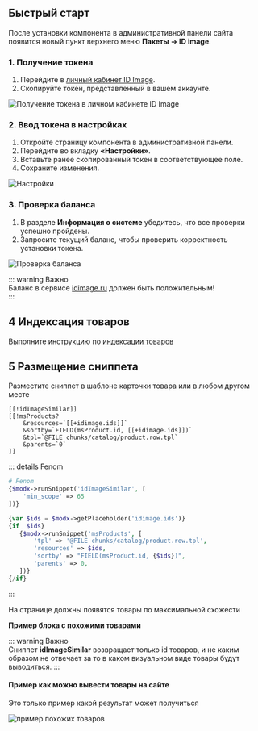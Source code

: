 ## Быстрый старт

После установки компонента в административной панели сайта появится новый пункт верхнего меню **Пакеты → ID image**.

### 1. Получение токена

1. Перейдите в [личный кабинет ID Image](https://idimage.ru/account/).
2. Скопируйте токен, представленный в вашем аккаунте.

![Получение токена в личном кабинете ID Image](https://file.modx.pro/files/c/2/a/c2a4b5fcf827aea4687e75d4390b2b39.png)

### 2. Ввод токена в настройках

1. Откройте страницу компонента в административной панели.
2. Перейдите во вкладку **«Настройки»**.
3. Вставьте ранее скопированный токен в соответствующее поле.
4. Сохраните изменения.

![Настройки](https://file.modx.pro/files/6/b/3/6b3e559af9c0ba205a29b83bfd2ee0dc.png)

### 3. Проверка баланса

1. В разделе **Информация о системе** убедитесь, что все проверки успешно пройдены.
2. Запросите текущий баланс, чтобы проверить корректность установки токена.

![Проверка баланса](https://file.modx.pro/files/9/e/b/9eb4e569aa5bbddcf51843a3fe15cf25.png)

::: warning Важно  
Баланс в сервисе [idimage.ru](https://idimage.ru) должен быть положительным!  
:::

## 4 Индексация товаров

Выполните инструкцию по [индексации товаров](/components/idimage/indexed)

## 5 Размещение сниппета

Разместите сниппет в шаблоне карточки товара или в любом другом месте

```shell
[[!idImageSimilar]]
[[!msProducts?
    &resources=`[[+idimage.ids]]`
    &sortby=`FIELD(msProduct.id, [[+idimage.ids]])`
    &tpl=`@FILE chunks/catalog/product.row.tpl`
    &parents=`0`
]]
```

::: details Fenom

```php
# Fenom
{$modx->runSnippet('idImageSimilar', [
    'min_scope' => 65
])}

{var $ids = $modx->getPlaceholder('idimage.ids')}
{if  $ids}
   {$modx->runSnippet('msProducts', [
       'tpl' => '@FILE chunks/catalog/product.row.tpl',
       'resources' => $ids,
       'sortby' => "FIELD(msProduct.id, {$ids})",
       'parents' => 0,
   ])}
{/if}
```

:::

На странице должны появятся товары по максимальной схожести

**Пример блока с похожими товарами**

::: warning Важно  
Сниппет **idImageSimilar** возвращает только id товаров, и не каким образом не отвечает за то в каком визуальном виде товары будут выводиться. 
:::

#### Пример как можно вывести товары на сайте

Это только пример какой результат может получиться

![пример похожих товаров ](https://file.modx.pro/files/9/1/3/913a2f5aa8f4b5d0808f0b9b2c992372.png)
